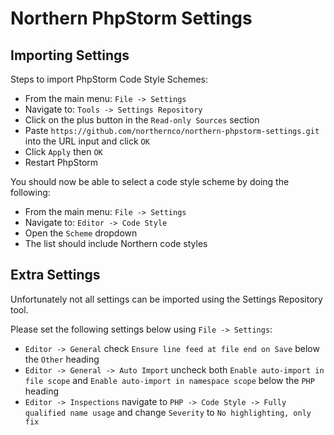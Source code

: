 # Northern PhpStorm Settings

## Importing Settings

Steps to import PhpStorm Code Style Schemes:

- From the main menu: `File -> Settings`
- Navigate to: `Tools -> Settings Repository`
- Click on the plus button in the `Read-only Sources` section
- Paste `https://github.com/northernco/northern-phpstorm-settings.git` into the URL input and click `OK`
- Click `Apply` then `OK`
- Restart PhpStorm

You should now be able to select a code style scheme by doing the following:

- From the main menu: `File -> Settings`
- Navigate to: `Editor -> Code Style`
- Open the `Scheme` dropdown
- The list should include Northern code styles

## Extra Settings

Unfortunately not all settings can be imported using the Settings Repository tool. 

Please set the following settings below using `File -> Settings`:
- `Editor -> General` check `Ensure line feed at file end on Save` below the `Other` heading
- `Editor -> General -> Auto Import` uncheck both `Enable auto-import in file scope` and `Enable auto-import in namespace scope` below the `PHP` heading
- `Editor -> Inspections` navigate to `PHP -> Code Style -> Fully qualified name usage` and change `Severity` to `No highlighting, only fix`
